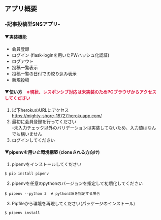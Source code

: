 ## アプリ概要
### -記事投稿型SNSアプリ-

#### ▼実装機能
- 会員登録
- ログイン (flask-loginを用いたPWハッシュ化認証)
- ログアウト
- 投稿一覧表示
- 投稿一覧の日付での絞り込み表示
- 新規投稿

#### ▼使い方　<font color="Crimson">※現状、レスポンシブ対応は未実装のためPCブラウザからアクセスしてください</span></font>
1. 以下herokuのURLにアクセス  
https://mighty-shore-18727.herokuapp.com/  
1. 最初に会員登録を行ってください  
    -未入力チェック以外のバリデーションは実装してないため、入力値はなんでも構いません
1. ログインしてください

#### ▼pipenvを用いた環境構築  (cloneされる方向け)
1. pipenvをインストールしてください　　
```
$ pip install pipenv
```
2. pipenvを任意のpythonのバージョンを指定して初期化してください  
```
$ pipenv --python 3  # python3系を指定する場合
```
3. Pipfileから環境を再現してください(パッケージのインストール)  
```
$ pipenv install
```


